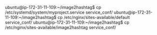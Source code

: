 ubuntu@ip-172-31-11-109:~/image2hashtag$ cp /etc/systemd/system/myproject.service service_conf/
ubuntu@ip-172-31-11-109:~/image2hashtag$ cp /etc/nginx/sites-available/default service_conf/
ubuntu@ip-172-31-11-109:~/image2hashtag$ cp /etc/nginx/sites-available/image2hashtag service_conf/
